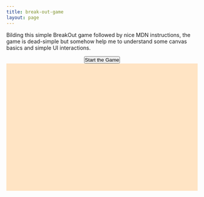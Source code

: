 ```yaml
---
title: break-out-game
layout: page
---
```

Bilding this simple BreakOut game followed by nice MDN instructions, the game is dead-simple but somehow help me to understand some canvas basics and simple UI interactions.


<html>
<head>
  <meta charset="utf-8"/>
  <title>2D Breakout Game</title>
  <style>
    .start-btn {
      display: flex;
      justify-content: center;
    }
    * { padding: 0; margin: 0; }
    canvas {  background: Bisque;
              display: block;
              margin: 0 auto;
            }
    @media screen and (max-width: 600px) {
    canvas {
      width: 400px;
      height: 250px;
      }
  }
  </style>
</head>
<body>
<div class="start-btn">
<input type="button" value="Start the Game" class="btn" />
</div>
<canvas id="gameCanvas" width="600" height="400"></canvas>

<script src="/assets/js/game.js">
</script>
</body>
